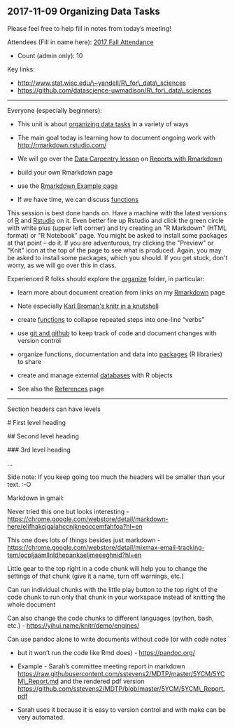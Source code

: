 ## 2017-11-09 Organizing Data Tasks

Please feel free to help fill in notes from today’s meeting!

Attendees (Fill in name here): [2017 Fall
Attendance](https://docs.google.com/spreadsheets/d/1JupVleXdS1lj_h1N2x4TfLVjgQfU_LPrw2OHZvXXgAs)

-   Count (admin only): 10

Key links:

- <http://www.stat.wisc.edu/\~yandell/R\_for\_data\_sciences>
- <https://github.com/datascience-uwmadison/R\_for\_data\_sciences>

* * * * *

Everyone (especially beginners):

-   This unit is about [organizing data tasks](https://github.com/datascience-uwmadison/R_for_data_sciences/tree/master/organize) in a variety of ways
-   The main goal today is learning how to document ongoing work with <http://rmarkdown.rstudio.com/>

-   We will go over the [Data Carpentry lesson](http://www.datacarpentry.org/lessons/) on [Reports with Rmarkdown](http://kbroman.org/datacarpentry_R_2017-01-10/04-rmarkdown.html)

-   build your own Rmarkdown page
-   use the [Rmarkdown Example page](https://github.com/datascience-uwmadison/R_for_data_sciences/blob/master/organize/RmarkdownExample.Rmd)

-   If we have time, we can discuss [functions](https://github.com/datascience-uwmadison/R_for_data_sciences/blob/master/organize/function.Rmd)

This session is best done hands on. Have a machine with the latest
versions of [R](https://cran.r-project.org/) and [Rstudio](https://www.rstudio.com/products/rstudio/download/%23download) on it.
Even better fire up Rstudio and click the green circle with white
plus (upper left corner) and try creating an "R Markdown" (HTML format)
or "R Notebook" page. You might be asked to install some packages at
that point – do it. If you are adventurous, try clicking the "Preview"
or "Knit" icon at the top of the page to see what is produced. Again,
you may be asked to install some packages, which you should. If you get
stuck, don't worry, as we will go over this in class.

Experienced R folks should explore the
[organize](https://github.com/datascience-uwmadison/R_for_data_sciences/tree/master/organize) folder,
in particular:

-   learn more about document creation from links on my
    [Rmarkdown](https://github.com/datascience-uwmadison/R_for_data_sciences/blob/master/organize/Rmarkdown.mdA) page

-   Note especially [Karl Broman's knitr in a
    knutshell](http://kbroman.org/knitr_knutshell/)

-   create
    [functions](https://github.com/datascience-uwmadison/R_for_data_sciences/blob/master/organize/function.Rmd) to
    collapse repeated steps into one-line “verbs”
-   use [git and github](https://github.com/datascience-uwmadison/R_for_data_sciences/blob/master/organize/github.md) to keep track of code and document changes with version control
-   organize functions, documentation and data into [packages](https://github.com/datascience-uwmadison/R_for_data_sciences/blob/master/organize/package.Rmd) (R libraries) to share
-   create and manage external [databases](https://github.com/datascience-uwmadison/R_for_data_sciences/blob/master/organize/database.md) with R objects

-   See also the
    [References](https://github.com/datascience-uwmadison/R_for_data_sciences/blob/master/reference.md) page

* * * * *

Section headers can have levels

\# First level heading

\#\# Second level heading

\#\#\# 3rd level heading

…

Side note: If you keep going too much the headers will be smaller than
your text. :-O

Markdown in gmail:

Never tried this one but looks interesting -
<https://chrome.google.com/webstore/detail/markdown-here/elifhakcjgalahccnjkneoccemfahfoa?hl=en>

This one does lots of things besides just markdown -
<https://chrome.google.com/webstore/detail/mixmax-email-tracking-tem/ocpljaamllnldhepankaeljmeeeghnid?hl=en>

Little gear to the top right in a code chunk will help you to change the
settings of that chunk (give it a name, turn off warnings, etc.)

Can run individual chunks with the little play button to the top right
of the code chunk to run only that chunk in your workspace instead of
knitting the whole document

Can also change the code chunks to different languages (python, bash,
etc.) - <https://yihui.name/knitr/demo/engines/>

Can use pandoc alone to write documents without code (or with code notes
- but it won’t run the code like Rmd does) - <https://pandoc.org/>

-   Example - Sarah’s committee meeting report in markdown
    <https://raw.githubusercontent.com/sstevens2/MDTP/master/5YCM/5YCM\_Report.md> and the rendered pdf version <https://github.com/sstevens2/MDTP/blob/master/5YCM/5YCM\_Report.pdf>
-   Sarah uses it because it is easy to version control and with make
    can be very automated.


